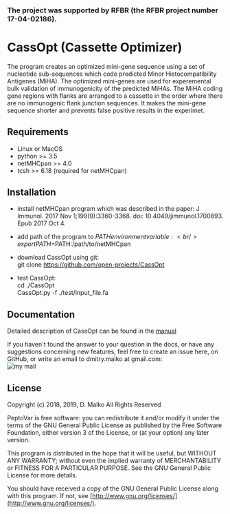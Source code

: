 ### The project was supported by RFBR (the RFBR project number 17-04-02186).

# CassOpt (Cassette Optimizer)
The program creates an optimized mini-gene sequence using a set of nucleotide sub-sequences which code predicted Minor Histocompatibility Antigenes (MiHA). The optimized mini-genes are used for experemental bulk validation of immunogenicity of the predicted MiHAs. The MiHA coding gene regions with flanks are arranged to a cassette in the order where there are no immunogenic flank junction sequences. It makes the mini-gene sequence shorter and prevents false positive results in the experimet.

## Requirements
* Linux or MacOS
* python >= 3.5
* netMHCpan >= 4.0
* tcsh >= 6.18 (required for netMHCpan)

## Installation
* install netMHCpan program which was described in the paper:
J Immunol. 2017 Nov 1;199(9):3360-3368. doi: 10.4049/jimmunol.1700893. Epub 2017 Oct 4.

* add path of the program to $PATH environment variable: <br />
export PATH=$PATH:/path/to/netMHCpan

* download CassOpt using git: <br />
git clone https://github.com/open-projects/CassOpt

* test CassOpt: <br />
cd ./CassOpt <br />
CassOpt.py -f ./test/input_file.fa <br />


## Documentation

Detailed description of CassOpt can be found in the [manual](https://github.com/open-projects/CassOpt/blob/master/UserManual.pdf)

If you haven't found the answer to your question in the docs, or have any suggestions concerning new features, feel free to create an issue here, on GitHub, or write an email to dmitry.malko at gmail.com:
<br />![my mail](https://user-images.githubusercontent.com/5543031/28415000-8bea641e-6d56-11e7-85ca-4287500a4192.png)

## License
Copyright (c) 2018, 2019, D. Malko
All Rights Reserved

PeptoVar is free software: you can redistribute it and/or modify
it under the terms of the GNU General Public License as published by
the Free Software Foundation, either version 3 of the License, or
(at your option) any later version.

This program is distributed in the hope that it will be useful,
but WITHOUT ANY WARRANTY; without even the implied warranty of
MERCHANTABILITY or FITNESS FOR A PARTICULAR PURPOSE.  See the
GNU General Public License for more details.

You should have received a copy of the GNU General Public License
along with this program.  If not, see [http://www.gnu.org/licenses/](http://www.gnu.org/licenses/).



